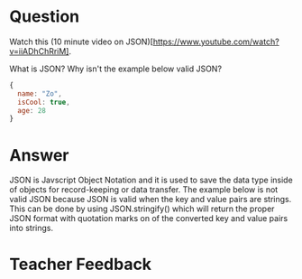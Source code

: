 # Question

Watch this (10 minute video on JSON)[https://www.youtube.com/watch?v=iiADhChRriM].

What is JSON? Why isn't the example below valid JSON?

```js
{
  name: "Zo",
  isCool: true,
  age: 28
}
```

# Answer

JSON is Javscript Object Notation and it is used to save the data type inside of objects for record-keeping or data transfer. The example below is not valid JSON because JSON is valid when the key and value pairs are strings. This can be done by using JSON.stringify() which will return the proper JSON format with quotation marks on of the converted key and value pairs into strings.

# Teacher Feedback
